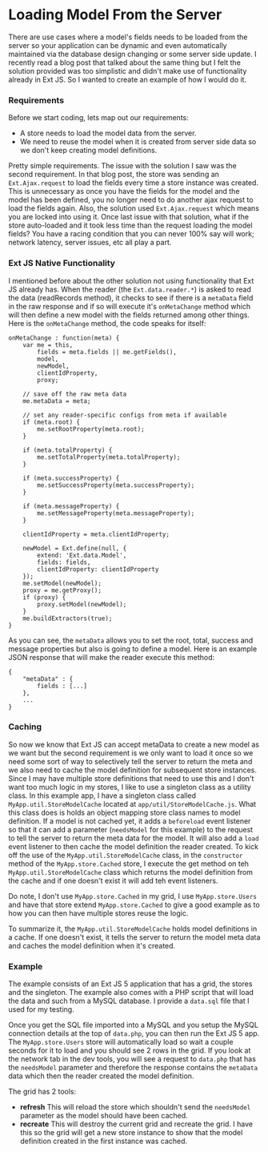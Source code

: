 Loading Model From the Server
====

There are use cases where a model's fields needs to be loaded from the server so your application can be dynamic and
even automatically maintained via the database design changing or some server side update. I recently read a blog post
that talked about the same thing but I felt the solution provided was too simplistic and didn't make use of functionality
already in Ext JS. So I wanted to create an example of how I would do it.

### Requirements

Before we start coding, lets map out our requirements:

 - A store needs to load the model data from the server.
 - We need to reuse the model when it is created from server side data so we don't keep creating model definitions.

Pretty simple requirements. The issue with the solution I saw was the second requirement. In that blog post, the store
was sending an `Ext.Ajax.request` to load the fields every time a store instance was created. This is unnecessary as
once you have the fields for the model and the model has been defined, you no longer need to do another ajax request to
load the fields again. Also, the solution used `Ext.Ajax.request` which means you are locked into using it. Once last
issue with that solution, what if the store auto-loaded and it took less time than the request loading the model fields?
You have a racing condition that you can never 100% say will work; network latency, server issues, etc all play a part.

### Ext JS Native Functionality

I mentioned before about the other solution not using functionality that Ext JS already has. When the reader
(the `Ext.data.reader.*`) is asked to read the data (readRecords method), it checks to see if there is a `metaData`
field in the raw response and if so will execute it's `onMetaChange` method which will then define a new model with the
fields returned among other things. Here is the `onMetaChange` method, the code speaks for itself:

    onMetaChange : function(meta) {
        var me = this,
            fields = meta.fields || me.getFields(),
            model,
            newModel,
            clientIdProperty,
            proxy;

        // save off the raw meta data
        me.metaData = meta;

        // set any reader-specific configs from meta if available
        if (meta.root) {
            me.setRootProperty(meta.root);
        }

        if (meta.totalProperty) {
            me.setTotalProperty(meta.totalProperty);
        }

        if (meta.successProperty) {
            me.setSuccessProperty(meta.successProperty);
        }

        if (meta.messageProperty) {
            me.setMessageProperty(meta.messageProperty);
        }

        clientIdProperty = meta.clientIdProperty;

        newModel = Ext.define(null, {
            extend: 'Ext.data.Model',
            fields: fields,
            clientIdProperty: clientIdProperty
        });
        me.setModel(newModel);
        proxy = me.getProxy();
        if (proxy) {
            proxy.setModel(newModel);
        }
        me.buildExtractors(true);
    }

As you can see, the `metaData` allows you to set the root, total, success and message properties but also is going to
define a model. Here is an example JSON response that will make the reader execute this method:

    {
        "metaData" : {
            fields : [...]
        },
        ...
    }

### Caching

So now we know that Ext JS can accept metaData to create a new model as we want but the second requirement is we only
want to load it once so we need some sort of way to selectively tell the server to return the meta and we also need to
cache the model definition for subsequent store instances. Since I may have multiple store definitions that need to use
this and I don't want too much logic in my stores, I like to use a singleton class as a utility class. In this example
app, I have a singleton class called `MyApp.util.StoreModelCache` located at `app/util/StoreModelCache.js`. What this
class does is holds an object mapping store class names to model definition. If a model is not cached yet, it adds a
`beforeload` event listener so that it can add a parameter (`needsModel` for this example) to the request to tell the
server to return the meta data for the model. It will also add a `load` event listener to then cache the model
definition the reader created. To kick off the use of the `MyApp.util.StoreModelCache` class, in the `constructor`
method of the `MyApp.store.Cached` store, I execute the get method on teh `MyApp.util.StoreModelCache` class which
returns the model definition from the cache and if one doesn't exist it will add teh event listeners.

Do note, I don't use `MyApp.store.Cached` in my grid, I use `MyApp.store.Users` and have that store extend
`MyApp.store.Cached` to give a good example as to how you can then have multiple stores reuse the logic.

To summarize it, the `MyApp.util.StoreModelCache` holds model definitions in a cache. If one doesn't exist, it tells the
server to return the model meta data and caches the model definition when it's created.

### Example

The example consists of an Ext JS 5 application that has a grid, the stores and the singleton. The example also comes
with a PHP script that will load the data and such from a MySQL database. I provide a `data.sql` file that I used for
my testing.

Once you get the SQL file imported into a MySQL and you setup the MySQL connection details at the top of `data.php`,
you can then run the Ext JS 5 app. The `MyApp.store.Users` store will automatically load so wait a couple seconds for it
to load and you should see 2 rows in the grid. If you look at the network tab in the dev tools, you will see a request
to `data.php` that has the `needsModel` parameter and therefore the response contains the `metaData` data which then
the reader created the model definition.

The grid has 2 tools:

 - **refresh** This will reload the store which shouldn't send the `needsModel` parameter as the model should have been
 cached.
 - **recreate** This will destroy the current grid and recreate the grid. I have this so the grid will get a new store
 instance to show that the model definition created in the first instance was cached.
